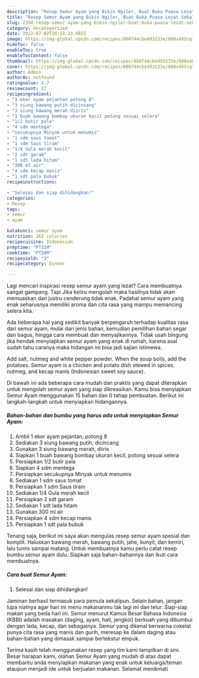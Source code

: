 ```yaml
---
description: "Resep Semur Ayam yang Bikin Ngiler, Buat Buka Puasa Lezat Sekali"
title: "Resep Semur Ayam yang Bikin Ngiler, Buat Buka Puasa Lezat Sekali"
slug: 2358-resep-semur-ayam-yang-bikin-ngiler-buat-buka-puasa-lezat-sekali
category: Uncategorized
date: 2022-07-02T20:10:33.082Z
image: https://img-global.cpcdn.com/recipes/880744cbe493233e/680x482cq70/semur-ayam-foto-resep-utama.jpg
hideToc: false
enableToc: true
enableTocContent: false
thumbnail: https://img-global.cpcdn.com/recipes/880744cbe493233e/680x482cq70/semur-ayam-foto-resep-utama.jpg
cover: https://img-global.cpcdn.com/recipes/880744cbe493233e/680x482cq70/semur-ayam-foto-resep-utama.jpg
author: Admin
authorAv: notfound
ratingvalue: 4.7
reviewcount: 17
recipeingredient:
- "1 ekor ayam pejantan potong 8"
- "3 siung bawang putih dicincang"
- "3 siung bawang merah diiris"
- "1 buah bawang bombay ukuran kecil potong sesuai selera"
- "1/2 butir pala"
- "4 sdm mentega"
- "secukupnya Minyak untuk menumis"
- "1 sdm saus tomat"
- "1 sdm Saus tiram"
- "1/4 Gula merah kecil"
- "2 sdt garam"
- "1 sdt lada hitam"
- "300 ml air"
- "4 sdm kecap manis"
- "1 sdt pala bubuk"
recipeinstructions:

- "Selesai dan siap dihidangkan!"
categories:
- Resep
tags:
- semur
- ayam

katakunci: semur ayam 
nutrition: 263 calories
recipecuisine: Indonesian
preptime: "PT31M"
cooktime: "PT58M"
recipeyield: "3"
recipecategory: Dinner

---
```



Lagi mencari inspirasi resep semur ayam yang lezat? Cara membuatnya sangat gampang. Tapi Jika keliru mengolah maka hasilnya tidak akan memuaskan dan justru cenderung tidak enak. Padahal semur ayam yang enak seharusnya memiliki aroma dan cita rasa yang mampu memancing selera kita.


Ada beberapa hal yang sedikit banyak berpengaruh terhadap kualitas rasa dari semur ayam, mulai dari jenis bahan, kemudian pemilihan bahan segar dan bagus, hingga cara membuat dan menyajikannya. Tidak usah bingung jika hendak menyiapkan semur ayam yang enak di rumah, karena asal sudah tahu caranya maka hidangan ini bisa jadi sajian istimewa.

Add salt, nutmeg and white pepper powder. When the soup boils, add the potatoes. Semur ayam is a chicken and potato dish stewed in spices, nutmeg, and kecap manis (Indonesian sweet soy sauce).


Di bawah ini ada beberapa cara mudah dan praktis yang dapat diterapkan untuk mengolah semur ayam yang siap dikreasikan. Kamu bisa menyiapkan Semur Ayam menggunakan 15 bahan dan 0 tahap pembuatan. Berikut ini langkah-langkah untuk menyiapkan hidangannya.

<!--inarticleads1-->

##### Bahan-bahan dan bumbu yang harus ada untuk menyiapkan Semur Ayam:

1. Ambil 1 ekor ayam pejantan, potong 8
1. Sediakan 3 siung bawang putih, dicincang
1. Gunakan 3 siung bawang merah, diiris
1. Siapkan 1 buah bawang bombay ukuran kecil, potong sesuai selera
1. Persiapkan 1/2 butir pala
1. Siapkan 4 sdm mentega
1. Persiapkan secukupnya Minyak untuk menumis
1. Sediakan 1 sdm saus tomat
1. Persiapkan 1 sdm Saus tiram
1. Sediakan 1/4 Gula merah kecil
1. Persiapkan 2 sdt garam
1. Sediakan 1 sdt lada hitam
1. Gunakan 300 ml air
1. Persiapkan 4 sdm kecap manis
1. Persiapkan 1 sdt pala bubuk


Tenang saja, berikut ini saya akan mengulas resep semur ayam spesial dan komplit. Haluskan bawang merah, bawang putih, jahe, kunyit, dan kemiri, lalu tumis sampai matang. Untuk membuatnya kamu perlu catat resep bumbu semur ayam dulu. Siapkan saja bahan-bahannya dan ikuti cara membuatnya. 

<!--inarticleads2-->

##### Cara buat Semur Ayam:


1. Selesai dan siap dihidangkan!

Jaminan berhasil termasuk para pemula sekalipun. Selain bahan, jangan lupa niatnya agar hari ini menu makananmu tak lagi mi dan telur. Siap-siap makan yang beda hari ini. Semur menurut Kamus Besar Bahasa Indonesia (KBBI) adalah masakan (daging, ayam, hati, jengkol) berkuah yang dibumbui dengan lada, kecap, dan sebagainya. Semur yang dikenal berwarna cokelat punya cita rasa yang manis dan gurih, meresap ke dalam daging atau bahan-bahan yang dimasak sampai bertekstur empuk. 

Terima kasih telah menggunakan resep yang tim kami tampilkan di sini. Besar harapan kami, olahan Semur Ayam yang mudah di atas dapat membantu anda menyiapkan makanan yang enak untuk keluarga/teman ataupun menjadi ide untuk berjualan makanan. Selamat menikmati
